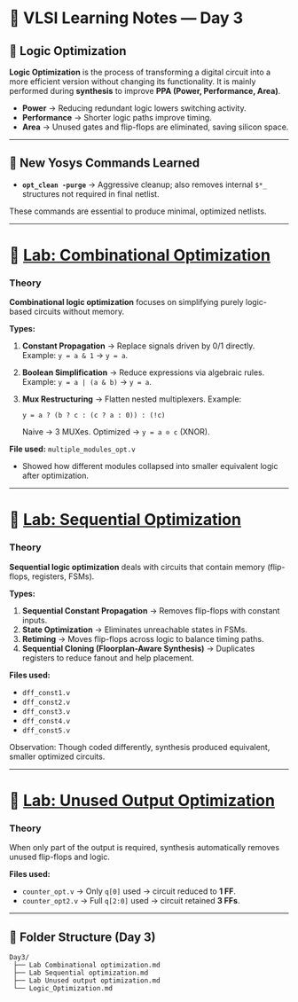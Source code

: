 
# 📘 VLSI Learning Notes — Day 3

## 🔹 Logic Optimization

**Logic Optimization** is the process of transforming a digital circuit into a more efficient version without changing its functionality.
It is mainly performed during **synthesis** to improve **PPA (Power, Performance, Area)**.

* **Power** → Reducing redundant logic lowers switching activity.
* **Performance** → Shorter logic paths improve timing.
* **Area** → Unused gates and flip-flops are eliminated, saving silicon space.

---

## 🔹 New Yosys Commands Learned

* **`opt_clean -purge`** → Aggressive cleanup; also removes internal `$*_` structures not required in final netlist.

These commands are essential to produce minimal, optimized netlists.

---

# 🧪 [Lab: Combinational Optimization](./Lab%20Combinational%20optimization.md)

### Theory

**Combinational logic optimization** focuses on simplifying purely logic-based circuits without memory.

**Types:**

1. **Constant Propagation** → Replace signals driven by 0/1 directly. Example: `y = a & 1` → `y = a`.
2. **Boolean Simplification** → Reduce expressions via algebraic rules. Example: `y = a | (a & b)` → `y = a`.
3. **Mux Restructuring** → Flatten nested multiplexers. Example:

   ```
   y = a ? (b ? c : (c ? a : 0)) : (!c)
   ```

   Naive → 3 MUXes.
   Optimized → `y = a ⊙ c` (XNOR).

**File used:** `multiple_modules_opt.v`

* Showed how different modules collapsed into smaller equivalent logic after optimization.

---

# 🧪 [Lab: Sequential Optimization](./Lab%20Sequential%20optimization.md)

### Theory

**Sequential logic optimization** deals with circuits that contain memory (flip-flops, registers, FSMs).

**Types:**

1. **Sequential Constant Propagation** → Removes flip-flops with constant inputs.
2. **State Optimization** → Eliminates unreachable states in FSMs.
3. **Retiming** → Moves flip-flops across logic to balance timing paths.
4. **Sequential Cloning (Floorplan-Aware Synthesis)** → Duplicates registers to reduce fanout and help placement.

**Files used:**

* `dff_const1.v`
* `dff_const2.v`
* `dff_const3.v`
* `dff_const4.v`
* `dff_const5.v`

Observation: Though coded differently, synthesis produced equivalent, smaller optimized circuits.

---

# 🧪 [Lab: Unused Output Optimization](./Lab%20Unused%20output%20optimization.md)

### Theory

When only part of the output is required, synthesis automatically removes unused flip-flops and logic.

**Files used:**

* `counter_opt.v` → Only `q[0]` used → circuit reduced to **1 FF**.
* `counter_opt2.v` → Full `q[2:0]` used → circuit retained **3 FFs**.

---

## 📂 Folder Structure (Day 3)

```
Day3/
 ├── Lab Combinational optimization.md
 ├── Lab Sequential optimization.md
 ├── Lab Unused output optimization.md
 └── Logic_Optimization.md
```
